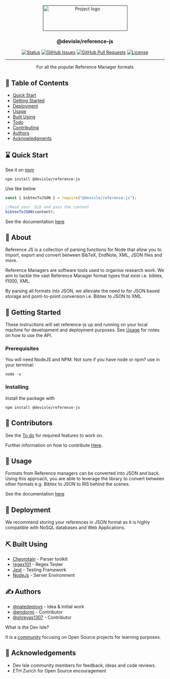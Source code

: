 <p align="center">
  <br>
  <a href="" rel="noopener">
 <img width=267px height=80px src="https://i.imgur.com/K4zwgBt.png" alt="Project logo"></a>
</p>

<h3 align="center">@devisle/reference-js</h3>

<div align="center">

[![Status](https://img.shields.io/badge/status-development-important.svg)]()
[![GitHub Issues](https://img.shields.io/github/issues/devisle/reference-js)](https://github.com/devisle/reference-js/issues)
[![GitHub Pull Requests](https://img.shields.io/github/issues-pr/devisle/reference-js)](https://github.com/devisle/reference-js/pulls)
[![License](https://img.shields.io/badge/license-MIT-blue.svg)](/LICENSE)

</div>

---

<p align="center"> For all the popular Reference Manager formats
    <br>
</p>

## 📝 Table of Contents

- [Quick Start](#quick)
- [Getting Started](#getting_started)
- [Deployment](#deployment)
- [Usage](#usage)
- [Built Using](#built_using)
- [Todo](TODO.md)
- [Contributing](CONTRIBUTING.md)
- [Authors](#authors)
- [Acknowledgments](#acknowledgement)

## ⌛️ Quick Start <a name = "quick"></a>

See it on [npm](https://www.npmjs.com/package/@devisle/reference-js)

```
npm install @devisle/reference-js
```

Use like below

```js
const { bibtexToJSON } = require("@devisle/reference-js");

//Read your .bib and pass the content
bibtexToJSON(content);
```

See the documentation [here](https://devisle.netlify.com/)

## 🧐 About <a name = "about"></a>

Reference JS is a collection of parsing functions for Node that allow you to import, export and convert between BibTeX, EndNote, XML, JSON files and more.

Reference Managers are software tools used to organise research work. We aim to tackle the vast Reference Manager format types that exist i.e. bibtex, f1000, XML.

By parsing all formats into JSON, we alleviate the need to for JSON based storage and point-to-point conversion i.e. Bibtex to JSON to XML.

## 🏁 Getting Started <a name = "getting_started"></a>

These instructions will set reference-js up and running on your local machine for development and deployment purposes. See [Usage](#usage) for notes on how to use the API.

### Prerequisites

You will need NodeJS and NPM. Not sure if you have node or npm? use in your terminal:

```
node -v
```

### Installing

Install the package with

```
npm install @devisle/reference-js
```

## 🔧 Contributors

See the [To do](TODO.md) for required features to work on.

Further information on how to contribute [Here](CONTRIBUTING.md).

## 🎈 Usage <a name="usage"></a>

Formats from Reference managers can be converted into JSON and back. Using this approach, you are able to leverage the library to convert between other formats e.g. Bibtex to JSON to RIS behind the scenes.

See the documentation [here](https://devisle.netlify.com/)

## 🚀 Deployment <a name = "deployment"></a>

We recommend storing your references in JSON format as it is highly compatible with NoSQL databases and Web Applications.

## ⛏️ Built Using <a name = "built_using"></a>

- [Chevrotain](https://sap.github.io/chevrotain/docs/) - Parser toolkit
- [regex101](https://regex101.com/) - Regex Tester
- [Jest](https://jestjs.io/) - Testing Framework
- [NodeJs](https://nodejs.org/en/) - Server Environment

## ✍️ Authors <a name = "authors"></a>

- [@natedeploys](https://github.com/Natedeploys) - Idea & Initial work
- [@endormi](https://github.com/endormi) - Contributor
- [@shreyas1307](https://github.com/shreyas1307) - Contributor

What is the Dev Isle?

It is a [community](https://github.com/devisle) focusing on Open Source projects for learning purposes.

## 🎉 Acknowledgements <a name = "acknowledgement"></a>

- Dev Isle community members for feedback, ideas and code reviews.
- ETH Zurich for Open Source encouragement

